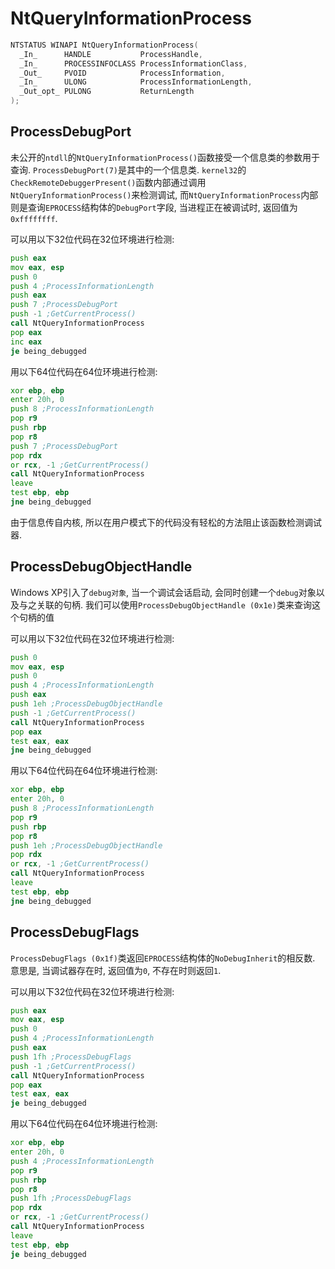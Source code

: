 # NtQueryInformationProcess


``` c++
NTSTATUS WINAPI NtQueryInformationProcess(
  _In_      HANDLE           ProcessHandle,
  _In_      PROCESSINFOCLASS ProcessInformationClass,
  _Out_     PVOID            ProcessInformation,
  _In_      ULONG            ProcessInformationLength,
  _Out_opt_ PULONG           ReturnLength
);
```

## ProcessDebugPort

未公开的`ntdll`的`NtQueryInformationProcess()`函数接受一个信息类的参数用于查询. `ProcessDebugPort(7)`是其中的一个信息类. `kernel32`的`CheckRemoteDebuggerPresent()`函数内部通过调用`NtQueryInformationProcess()`来检测调试, 而`NtQueryInformationProcess`内部则是查询`EPROCESS`结构体的`DebugPort`字段, 当进程正在被调试时, 返回值为`0xffffffff`. 

可以用以下32位代码在32位环境进行检测:

``` asm
push eax
mov eax, esp
push 0
push 4 ;ProcessInformationLength
push eax
push 7 ;ProcessDebugPort
push -1 ;GetCurrentProcess()
call NtQueryInformationProcess
pop eax
inc eax
je being_debugged
```

用以下64位代码在64位环境进行检测:

``` asm
xor ebp, ebp
enter 20h, 0
push 8 ;ProcessInformationLength
pop r9
push rbp
pop r8
push 7 ;ProcessDebugPort
pop rdx
or rcx, -1 ;GetCurrentProcess()
call NtQueryInformationProcess
leave
test ebp, ebp
jne being_debugged
```

由于信息传自内核, 所以在用户模式下的代码没有轻松的方法阻止该函数检测调试器. 

## ProcessDebugObjectHandle

Windows XP引入了`debug对象`, 当一个调试会话启动, 会同时创建一个`debug`对象以及与之关联的句柄. 我们可以使用`ProcessDebugObjectHandle (0x1e)`类来查询这个句柄的值

可以用以下32位代码在32位环境进行检测:

``` asm
push 0
mov eax, esp
push 0
push 4 ;ProcessInformationLength
push eax
push 1eh ;ProcessDebugObjectHandle
push -1 ;GetCurrentProcess()
call NtQueryInformationProcess
pop eax
test eax, eax
jne being_debugged
```

用以下64位代码在64位环境进行检测:

``` asm
xor ebp, ebp
enter 20h, 0
push 8 ;ProcessInformationLength
pop r9
push rbp
pop r8
push 1eh ;ProcessDebugObjectHandle
pop rdx
or rcx, -1 ;GetCurrentProcess()
call NtQueryInformationProcess
leave
test ebp, ebp
jne being_debugged
```

## ProcessDebugFlags

`ProcessDebugFlags (0x1f)`类返回`EPROCESS`结构体的`NoDebugInherit`的相反数. 意思是, 当调试器存在时, 返回值为`0`, 不存在时则返回`1`. 

可以用以下32位代码在32位环境进行检测:

``` asm
push eax
mov eax, esp
push 0
push 4 ;ProcessInformationLength
push eax
push 1fh ;ProcessDebugFlags
push -1 ;GetCurrentProcess()
call NtQueryInformationProcess
pop eax
test eax, eax
je being_debugged
```

用以下64位代码在64位环境进行检测:

``` asm
xor ebp, ebp
enter 20h, 0
push 4 ;ProcessInformationLength
pop r9
push rbp
pop r8
push 1fh ;ProcessDebugFlags
pop rdx
or rcx, -1 ;GetCurrentProcess()
call NtQueryInformationProcess
leave
test ebp, ebp
je being_debugged
```